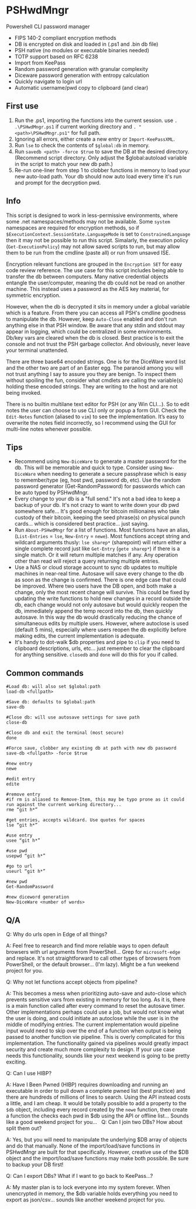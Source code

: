 # PSHwdMngr
Powershell CLI password manager

* FIPS 140-2 compliant encryption methods
* DB is encrypted on disk and loaded in (.ps1 and .bin db file)
* PSH native (no modules or executable binaries needed)
* TOTP support based on RFC 6238
* Import from KeePass
* Random password generation with granular complexity
* Diceware password generation with entropy calculation
* Quickly navigate to login url
* Automatic username/pwd copy to clipboard (and clear)

## First use
1. Run the .ps1, importing the functions into the current session. use `. .\PSHwdMngr.ps1` if current working directory and `. "<path>\PSHwdMngr.ps1"` for full path.
2. Ignoring all errors, either create a new entry or `Import-KeePassXML`.
3. Run `lse` to check the contents of `$global:db` in memory.
4. Run `savedb <path> -force $true` to save the DB at the desired directory. (Recommend script directory. Only adjust the $global:autoload variable in the script to match your new db path.)
5. Re-run one-liner from step 1 to clobber functions in memory to load your new auto-load path.
Your db should now auto load every time it's run and prompt for the decryption pwd.

## Info

This script is designed to work in less-permissive environments, where some .net namespaces/methods may not be available. Some `system` namespaces are required for encryption methods, so if `$ExecutionContext.SessionState.LanguageMode` is set to `ConstrainedLanguage` then it may not be possible to run this script. Simalarly, the execution policy (`Get-ExecutionPolicy`) may not allow saved scripts to run, but may allow them to be run from the cmdline (paste all) or run from unsaved ISE.

Encryption relevant functions are grouped in the `Encryption SET` for easy code review reference. The use case for this script includes being able to transfer the db between computers. Many native credential objects entangle the user/computer, meaning the db could not be read on another machine. This instead uses a password as the AES key material, for symmetric encryption.

However, when the db is decrypted it sits in memory under a global variable which is a feature. From there you can access all PSH's cmdline goodness to manipulate the db. However, keep `Auto-Close` enabled and don't run anything else in that PSH window. Be aware that any stdin and stdout may appear in logging, which could be centralized in some environments. Db/key vars are cleared when the db is closed. Best practice is to exit the console and not trust the PSH garbage collector. And obviously, never leave your terminal unattended.

There are three base64 encoded strings. One is for the DiceWare word list and the other two are part of an Easter egg. The paranoid among you will not trust anything I say to assure you they are benign. To inspect them without spoiling the fun, consider what cmdlets are calling the variable(s) holding these encoded strings. They are writing to the host and are not being invoked.

There is no builtin multilane text editor for PSH (or any Win CLI…). So to edit notes the user can choose to use CLI only or popup a form GUI. Check the `Edit-Notes` function (aliased to `vim`) to see the implementation. It’s easy to overwrite the notes field incorrectly, so I recommend using the GUI for multi-line notes whenever possible.

## Tips
- Recommend using `New-DiceWare` to generate a master password for the db. This will be memorable and quick to type. Consider using `New-DiceWare` when needing to generate a secure passphrase which is easy to remember/type (eg, host pwd, password db, etc). Use the random password generator (Get-RandomPassword) for passwords which can be auto typed by PSHwdMngr.
- Every change to your db is a "full send." It's not a bad idea to keep a backup of your db. It's not crazy to want to write down your db pwd somewhere safe... It's good enough for bitcoin millionaires who take custody of their bitcoin, keeping the seed phrase(s) on physical punch cards... which is considered best practice... just saying.
- Run `About-PSHwdMngr` for a list of functions. Most functions have an alias, (`List-Entries` = `lse`, `New-Entry` = `newe`). Most functions accept string and wildcard arguments thusly: `lse sharep*` (sharepoint) will return either a single complete record just like `Get-Entry` (`gete sharep*`) if there is a single match. Or it will return multiple matches if any. Any operation other than read will reject a query returning multiple entries.
- Use a NAS or cloud storage account to sync db updates to multiple machines in near-real time. Autosave will save every change to the db as soon as the change is confirmed. There is one edge case that could be improved. Where two users have the DB open, and both make a change, only the most recent change will survive. This could be fixed by updating the write functions to hold new changes in a record outside the db, each change would not only autosave but would quickly reopen the db, immediately append the temp record into the db, then quickly autosave. In this way the db would drastically reducing the chance of simultaneous edits by multiple users. However, where autoclose is used (default 5 mins), especially where users reopen the db explicitly before making edits, the current implementation is adequate.
- It's handy to dot-walk $db properties and pipe to `clip` if you need to clipboard descriptions, urls, etc... just remember to clear the clipboard for anything sensitive. `closedb` and `done` will do this for you if called.


## Common commands
```
#Load db: will also set $global:path
load-db <fullpath>

#Save db: defaults to $global:path
save-db

#Close db: will use autosave settings for save path
close-db

#Close db and exit the terminal (most secure)
done

#Force save, clobber any existing db at path with new db password
save-db <fullpath> -force $true 

#new entry
newe

#edit entry
edite

#remove entry
#if rm is aliased to Remove-Item, this may be typo prone as it could run against the current working directory...
rme “git h*”

#get entries, accepts wildcard. Use quotes for spaces
lse “git h*”

#use entry
usee “git h*”

#use pwd
usepwd “git h*”

#go to url
useurl “git h*”

#new pwd
Get-RandomPassword

#new diceword generation
New-DiceWare <number of words>
```
## Q/A
Q: Why do urls open in Edge of all things?

A: Feel free to research and find more reliable ways to open default browsers with url arguments from PowerShell... Grep for `microsoft-edge` and replace. It's not straightforward to call other types of browsers from PowerShell, or the default browser... (I'm lazy). Might be a fun weekend project for you.

Q: Why not let functions accept objects from pipeline?

A: This becomes a mess when prioritizing auto-save and auto-close which prevents sensitive vars from existing in memory for too long. As it is, there is a main function called after every command to reset the autosave timer. Other implementations perhaps could use a job, but would not know what the user is doing, and could initiate an autoclose while the user is in the middle of modifying entries. The current implementation would pipeline input would need to skip over the end of a function when output is being passed to another function vie pipeline. This is overly complicated for this implementation. The functionality gained via pipelines would greatly impact security and create much more complexity to design. If your use case needs this functionality, sounds like your next weekend is going to be pretty exciting.

Q: Can I use HIBP?

A: Have I Been Pwned (HIBP) requires downloading and running an executable in order to pull down a complete pwned list (best practice) and there are hundreds of millions of lines to search. Using the API instead costs a little, and I am cheap. It would be totally possible to add a property to the `$db` object, including every record created by the `newe` function, then create a function the checks each pwd in $db using the API or offline list... Sounds like a good weekend project for you...
 
Q: Can I join two DBs? How about split them out?

A: Yes, but you will need to manipulate the underlying $DB array of objects and do that manually. None of the import/load/save functions in PSHwdMngr are built for that specifically. However, creative use of the $DB object and the import/load/save functions may make both possible. Be sure to backup your DB first!

Q: Can I export DBs? What if I want to go back to KeePass...?

A: My master plan is to lock everyone into my system forever. When unencrypted in memory, the $db variable holds everything you need to export as json/csv... sounds like another weekend project for you.
